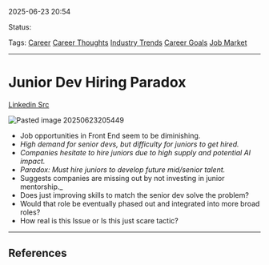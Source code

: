 
2025-06-23 20:54

Status:

Tags: [Career](3%20-%20Tags/Career.md) [Career Thoughts](3%20-%20Tags/Career%20Thoughts.md) [Industry Trends](3%20-%20Tags/Industry%20Trends.md) [Career Goals](3%20-%20Tags/Career%20Goals.md) [Job Market](3%20-%20Tags/Job%20Market.md) 

---
# Junior Dev Hiring Paradox
[Linkedin Src](https://www.linkedin.com/posts/madsbrodt_software-development-especially-front-end-activity-7342791320341467136-hQgA?utm_source=share&utm_medium=member_desktop&rcm=ACoAADOz-fYByYqb3eBq2dIs4DpRDuU3TGKgwc4)

![Pasted image 20250623205449](2%20-%20Source%20Material/Media%20and%20other%20files/Pasted%20image%2020250623205449.png)
- Job opportunities in Front End seem to be diminishing. 
-  _High demand for senior devs, but difficulty for juniors to get hired._
- _Companies hesitate to hire juniors due to high supply and potential AI impact._
- _Paradox: Must hire juniors to develop future mid/senior talent._
- Suggests companies are missing out by not investing in junior mentorship._
- Does just improving skills to match the senior dev solve the problem?
- Would that role be eventually phased out and integrated into more broad roles?
- How real is this Issue or Is this just scare tactic?
---
## References